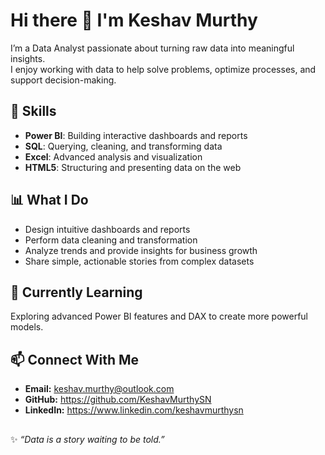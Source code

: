 # Hi there 👋 I'm Keshav Murthy  

I’m a Data Analyst passionate about turning raw data into meaningful insights.  
I enjoy working with data to help solve problems, optimize processes, and support decision-making.  

## 🔧 Skills
- **Power BI**: Building interactive dashboards and reports  
- **SQL**: Querying, cleaning, and transforming data  
- **Excel**: Advanced analysis and visualization  
- **HTML5**: Structuring and presenting data on the web  

## 📊 What I Do
- Design intuitive dashboards and reports  
- Perform data cleaning and transformation  
- Analyze trends and provide insights for business growth  
- Share simple, actionable stories from complex datasets  

## 🌱 Currently Learning
Exploring advanced Power BI features and DAX to create more powerful models.  

## 📫 Connect With Me
- **Email:** keshav.murthy@outlook.com  
- **GitHub:** https://github.com/KeshavMurthySN
- **LinkedIn:** https://www.linkedin.com/keshavmurthysn

##
✨ _“Data is a story waiting to be told.”_ 
